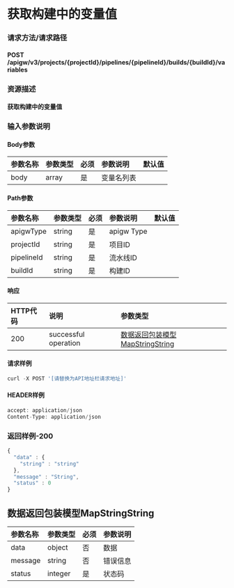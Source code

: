 # 获取构建中的变量值

### 请求方法/请求路径

#### POST  /apigw/v3/projects/{projectId}/pipelines/{pipelineId}/builds/{buildId}/variables

### 资源描述

#### 获取构建中的变量值

### 输入参数说明

#### Body参数

| 参数名称 | 参数类型 | 必须 | 参数说明 | 默认值 |
| :--- | :--- | :--- | :--- | :--- |
| body | array | 是 | 变量名列表 |  |

#### Path参数

| 参数名称 | 参数类型 | 必须 | 参数说明 | 默认值 |
| :--- | :--- | :--- | :--- | :--- |
| apigwType | string | 是 | apigw Type |  |
| projectId | string | 是 | 项目ID |  |
| pipelineId | string | 是 | 流水线ID |  |
| buildId | string | 是 | 构建ID |  |

#### 响应

| HTTP代码 | 说明 | 参数类型 |
| :--- | :--- | :--- |
| 200 | successful operation | [数据返回包装模型MapStringString]() |

#### 请求样例

```javascript
curl -X POST '[请替换为API地址栏请求地址]'
```

#### HEADER样例

```javascript
accept: application/json
Content-Type: application/json
```

### 返回样例-200

```javascript
{
  "data" : {
    "string" : "string"
  },
  "message" : "String",
  "status" : 0
}
```

## 数据返回包装模型MapStringString

| 参数名称 | 参数类型 | 必须 | 参数说明 |
| :--- | :--- | :--- | :--- |
| data | object | 否 | 数据 |
| message | string | 否 | 错误信息 |
| status | integer | 是 | 状态码 |

